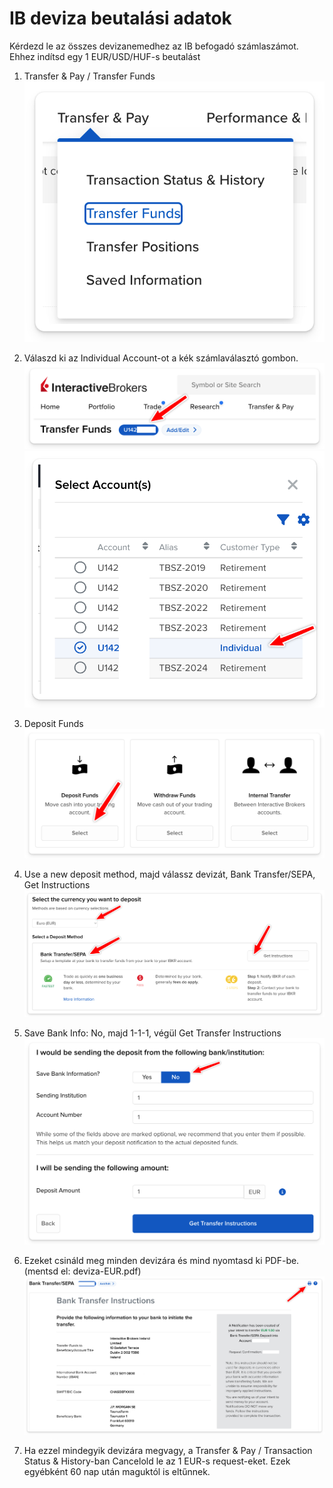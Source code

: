 # IB deviza beutalási adatok

Kérdezd le az összes devizanemedhez az IB befogadó számlaszámot. Ehhez indítsd egy 1 EUR/USD/HUF-s beutalást

1. Transfer & Pay / Transfer Funds
   ![Transfer Funds menü](images/transfer_funds_menu.png)

2. Válaszd ki az Individual Account-ot a kék számlaválasztó gombon.
   ![Számla kiválasztása gomb](images/selector_button.png)
   ![Főszámla kiválasztása menü](images/account_selector2.png)

3. Deposit Funds
   ![Készpénz befizetés menü választás](images/deposit_select.png)

4. Use a new deposit method, majd válassz devizát, Bank Transfer/SEPA, Get Instructions
   ![Deviza választás](images/deviza_select.png)

5. Save Bank Info: No, majd 1-1-1, végül Get Transfer Instructions
   ![Mezők kitöltése](images/deviza_1.png)

6. Ezeket csináld meg minden devizára és mind nyomtasd ki PDF-be. (mentsd el: deviza-EUR.pdf)
   ![Küldési adatok nyomtatása PDF-be](images/deviza_print.png)

7. Ha ezzel mindegyik devizára megvagy, a Transfer & Pay / Transaction Status & History-ban Cancelold le az 1 EUR-s request-eket. Ezek egyébként 60 nap után maguktól is eltűnnek.
